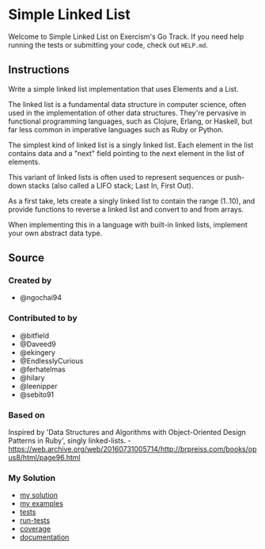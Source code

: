 # Simple Linked List

Welcome to Simple Linked List on Exercism's Go Track.
If you need help running the tests or submitting your code, check out `HELP.md`.

## Instructions

Write a simple linked list implementation that uses Elements and a List.

The linked list is a fundamental data structure in computer science,
often used in the implementation of other data structures. They're
pervasive in functional programming languages, such as Clojure, Erlang,
or Haskell, but far less common in imperative languages such as Ruby or
Python.

The simplest kind of linked list is a singly linked list. Each element in the
list contains data and a "next" field pointing to the next element in the list
of elements.

This variant of linked lists is often used to represent sequences or
push-down stacks (also called a LIFO stack; Last In, First Out).

As a first take, lets create a singly linked list to contain the range (1..10),
and provide functions to reverse a linked list and convert to and from arrays.

When implementing this in a language with built-in linked lists,
implement your own abstract data type.

## Source

### Created by

- @ngochai94

### Contributed to by

- @bitfield
- @Daveed9
- @ekingery
- @EndlesslyCurious
- @ferhatelmas
- @hilary
- @leenipper
- @sebito91

### Based on

Inspired by 'Data Structures and Algorithms with Object-Oriented Design Patterns in Ruby', singly linked-lists. - https://web.archive.org/web/20160731005714/http://brpreiss.com/books/opus8/html/page96.html

### My Solution

- [my solution](./simple_linked_list.go)
- [my examples](./simple_linked_list_examples_test.go)
- [tests](./simple_linked_list_test.go)
- [run-tests](./run-tests-go.txt)
- [coverage](./coverage.html)
- [documentation](./linkedlist-doc.md)
